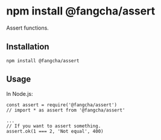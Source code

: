 # npm install @fangcha/assert
Assert functions.

## Installation
```
npm install @fangcha/assert
```

## Usage
In Node.js:

```
const assert = require('@fangcha/assert')
// import * as assert from '@fangcha/assert'

...
// If you want to assert something.
assert.ok(1 === 2, 'Not equal', 400)
```
